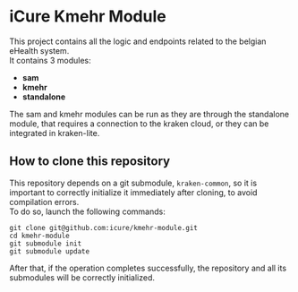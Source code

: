 # iCure Kmehr Module

This project contains all the logic and endpoints related to the belgian eHealth system.  
It contains 3 modules:
- **sam**
- **kmehr**
- **standalone**

The sam and kmehr modules can be run as they are through the standalone module, that requires a connection to the kraken
cloud, or they can be integrated in kraken-lite.

## How to clone this repository
This repository depends on a git submodule, `kraken-common`, so it is important to correctly initialize it immediately after cloning, to avoid compilation errors.  
To do so, launch the following commands:

```
git clone git@github.com:icure/kmehr-module.git
cd kmehr-module
git submodule init
git submodule update
```

After that, if the operation completes successfully, the repository and all its submodules will be correctly initialized. 